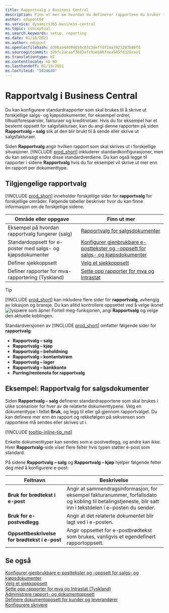 ```yaml
---
title: Rapportvalg i Business Central
description: Finn ut mer om hvordan du definerer rapportene du bruker til å skrive ut ulike typer dokumenter i Business Central.
author: edupont04
ms.service: dynamics365-business-central
ms.topic: conceptual
ms.search.keywords: setup, reporting
ms.date: 01/18/2021
ms.author: edupont
ms.openlocfilehash: d30baa44894658c03c3deffdf24a7923293b88fd
ms.sourcegitcommit: 32bfc2acaaf3693afc9aeb86feea505fd328caa1
ms.translationtype: HT
ms.contentlocale: nb-NO
ms.lasthandoff: 01/19/2021
ms.locfileid: "5024640"
---
```

# <a name="report-selection-in-business-central"></a>Rapportvalg i Business Central

Du kan konfigurere standardrapporter som skal brukes til å skrive ut forskjellige salgs- og kjøpsdokumenter, for eksempel ordrer, tilbud/forespørsler, fakturaer og kreditnotaer. Hvis du for eksempel har et bestemt oppsett for salgsfakturaer, kan du angi denne rapporten på siden **Rapportvalg – salg** slik at den blir brukt til å sende eller skrive ut salgsfakturaer.  

Siden **Rapportvalg** angir hvilken rapport som skal skrives ut i forskjellige situasjoner. [!INCLUDE [prod_short](includes/prod_short.md)] inkluderer standardkonfigurasjoner, men du kan selvsagt endre disse standardverdiene. Du kan også legge til rapporter i sidene **Rapportvalg** hvis du for eksempel vil skrive ut mer enn én rapport per dokumenttype.  

## <a name="available-report-selections"></a>Tilgjengelige rapportvalg

[!INCLUDE [prod_short](includes/prod_short.md)] inneholder forskjellige sider for **rapportvalg** for forskjellige områder. Følgende tabeller beskriver hvor du kan finne informasjon om de forskjellige sidene.  

|Område eller oppgave  |Finn ut mer|
|--------------|----------|
|Eksempel på hvordan rapportvalg fungerer (salg)|[Rapportvalg for salgsdokumenter](#example-report-selection-for-sales-documents)|
|Standardoppsett for e-poster med salgs- og kjøpsdokumenter  |[Konfigurer gjenbrukbare e-posttekster og -oppsett for salgs- og kjøpsdokumenter](admin-how-setup-email.md#set-up-reusable-email-texts-and-layouts-for-sales-and-purchase-documents) |
|Definer sjekkoppsett     |[Velg et sjekkoppsett](finance-how-define-check-layouts.md) |
|Definer rapporter for mva-rapportering (Tyskland)|[Sette opp rapporter for mva og Intrastat](LocalFunctionality/Germany/how-to-set-up-reports-for-vat-and-intrastat.md) |

> [!TIP]
> [!INCLUDE [prod_short](includes/prod_short.md)] kan inkludere flere sider for **rapportvalg**, avhengig av lokasjon og bransje. Du kan alltid kontrollere oppsettet ved å velge ikonet ![lyspære som åpner Fortell meg-funksjonen](media/ui-search/search_small.png "Fortell hva du vil gjøre"), angi **Rapportvalg** og velge den aktuelle koblingen.

Standardversjonen av [!INCLUDE [prod_short](includes/prod_short.md)] omfatter følgende sider for **rapportvalg**:

* **Rapportvalg – salg**  
* **Rapportvalg – kjøp**  
* **Rapportvalg – beholdning**  
* **Rapportvalg – kontantstrøm**  
* **Rapportvalg – lager**  
* **Rapportvalg – bankkonto**  
* **Purring/rentenota for rapportvalg**  

## <a name="example-report-selection-for-sales-documents"></a>Eksempel: Rapportvalg for salgsdokumenter

Siden **Rapportvalg – salg** definerer standardrapportene som skal brukes i ulike scenarioer for hver av de relaterte dokumenttypene. Velg en dokumenttype i feltet **Bruk**, og legg til eller gå gjennom rapportvalget. Du kan definere mer enn én rapport og rekkefølgen på sekvensen som rapportene må sendes eller skrives ut i.  

[!INCLUDE [tooltip-inline-tip_md](includes/tooltip-inline-tip_md.md)]

Enkelte dokumenttyper kan sendes som e-postvedlegg, og andre kan ikke. Hver **Rapportvalg**-side viser flere felter hvis typen støtter e-post som standard.  

På sidene **Rapportvalg – salg** og **Rapportvalg – kjøp** hjelper følgende felter deg med å konfigurere e-post:

|Feltnavn |Beskrivelse  |
|-----------|-------------|
|**Bruk for brødtekst i e-post**| Angir at sammendragsinformasjon, for eksempel fakturanummer, forfallsdato og kobling til betalingstjeneste, blir satt inn i tekstdelen i e-posten du sender.        |
|**Bruk for e-postvedlegg**| Angir at det relaterte dokumentet blir lagt ved i e-posten.|
|**Oppsettbeskrivelse for brødtekst i e-post**|Angir oppsettet for e-postbrødtekst som brukes, vanligvis et egendefinert rapportoppsett. |

## <a name="see-also"></a>Se også

[Konfigurer gjenbrukbare e-posttekster og -oppsett for salgs- og kjøpsdokumenter](admin-how-setup-email.md#set-up-reusable-email-texts-and-layouts-for-sales-and-purchase-documents)  
[Velg et sjekkoppsett](finance-how-define-check-layouts.md)  
[Sette opp rapporter for mva og Intrastat (Tyskland)](LocalFunctionality/Germany/how-to-set-up-reports-for-vat-and-intrastat.md)  
[Administrere rapport- og dokumentoppsett](ui-manage-report-layouts.md)  
[Definere dokumentoppsett for kunder og leverandører](ui-define-customer-vendor-document-layouts.md)  
[Konfigurere skrivere](ui-specify-printer-selection-reports.md)  
